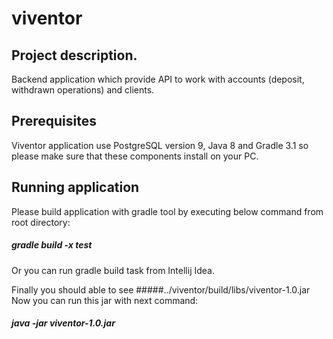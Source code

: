 # viventor
## Project description.
Backend application which provide API to work with accounts (deposit, withdrawn operations) and clients.

## Prerequisites
Viventor application use PostgreSQL version 9, Java 8 and Gradle 3.1 so please make sure that these components install
on your PC.

## Running application
Please build application with gradle tool by executing below command from root directory:
##### gradle build -x test
Or you can run gradle build task from Intellij Idea.

Finally you should able to see #####../viventor/build/libs/viventor-1.0.jar
Now you can run this jar with next command:
##### java -jar viventor-1.0.jar
